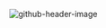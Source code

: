 ![github-header-image](https://github.com/musaab03/musaab03/assets/103457332/93008c6b-74f6-465f-9a40-0b586a2b22f4)
